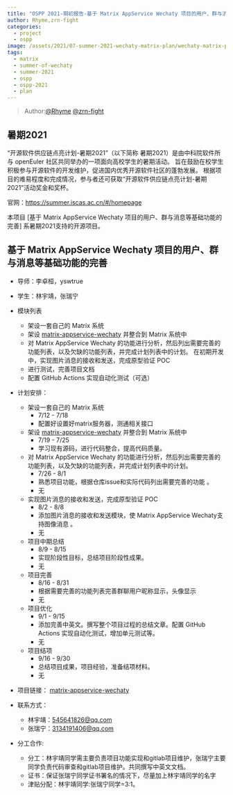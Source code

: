 ```yaml
---
title: "OSPP 2021-期初报告-基于 Matrix AppService Wechaty 项目的用户、群与消息等基础功能的完善"
author: Rhyme,zrn-fight
categories:
  - project
  - ospp
image: /assets/2021/07-summer-2021-wechaty-matrix-plan/wechaty-matrix-plan.png
tags:
  - matrix
  - summer-of-wechaty
  - summer-2021
  - ospp
  - ospp-2021
  - plan
---
```


> Author:[@Rhyme](https://github.com/545641826) [@zrn-fight](https://github.com/zrn-fight)
## 暑期2021

“开源软件供应链点亮计划-暑期2021”（以下简称 暑期2021）是由中科院软件所与 openEuler 社区共同举办的一项面向高校学生的暑期活动。 旨在鼓励在校学生积极参与开源软件的开发维护，促进国内优秀开源软件社区的蓬勃发展。 根据项目的难易程度和完成情况，参与者还可获取“开源软件供应链点亮计划-暑期2021”活动奖金和奖杯。

官网：https://summer.iscas.ac.cn/#/homepage

本项目 [基于 Matrix AppService Wechaty 项目的用户、群与消息等基础功能的完善] 系暑期2021支持的开源项目。

## 基于 Matrix AppService Wechaty 项目的用户、群与消息等基础功能的完善

- 导师：李卓桓，yswtrue

- 学生：林宇靖，张瑞宁

- 模块列表
  - 架设一套自己的 Matrix 系统 
  - 架设 [matrix-appservice-wechaty](https://github.com/wechaty/matrix-appservice-wechaty/) 并整合到 Matrix 系统中 
  - 对 Matrix AppService Wechaty 的功能进行分析，然后列出需要完善的功能列表，以及欠缺的功能列表，并完成计划列表中的计划。 在初期开发中，实现图片消息的接收和发送，完成原型验证 POC 
  - 进行测试，完善项目文档
  - 配置 GitHub Actions 实现自动化测试（可选）
  
- 计划安排：
  - 架设一套自己的 Matrix 系统 
    - 7/12 - 7/18
    - 配置好设置好matrix服务器，测通相关接口
  - 架设 [matrix-appservice-wechaty](https://github.com/wechaty/matrix-appservice-wechaty/) 并整合到 Matrix 系统中 
    - 7/19 - 7/25
    - 学习现有源码，进行代码整合，提高代码质量。
  - 对 Matrix AppService Wechaty 的功能进行分析，然后列出需要完善的功能列表，以及欠缺的功能列表，并完成计划列表中的计划。 
    - 7/26 - 8/1
    - 熟悉项目功能，根据仓库issue和实际代码列出需要完善的功能 。
    - 无
  - 实现图片消息的接收和发送，完成原型验证 POC
    - 8/2 - 8/8
    - 添加图片消息的接收和发送模块，使 Matrix AppService Wechaty支持图像消息 。
    - 无
  - 项目中期总结
    - 8/9 - 8/15
    - 实现阶段性目标，总结项目阶段性成果。
    - 无
  - 项目完善
    - 8/16 - 8/31
    - 根据需要完善的功能列表完善群聊用户昵称显示，头像显示
    - 无
  - 项目优化
    - 9/1 - 9/15
    - 添加完善中英文。撰写整个项目过程的总结文章。配置 GitHub Actions 实现自动化测试，增加单元测试等。
    - 无
  - 项目结项
    - 9/16 - 9/30
    - 总结项目成果，项目经验，准备结项材料。
    - 无
  
- 项目链接：
    [matrix-appservice-wechaty](https://github.com/wechaty/matrix-appservice-wechaty)
- 联系方式：
    - 林宇靖：545641826@qq.com
    - 张瑞宁：3134191406@qq.com


- 分工合作:
    - 分工：林宇靖同学需主要负责项目功能实现和gitlab项目维护，张瑞宁主要同学负责代码审查和gitlab项目维护。共同撰写中英文文档。
    - 证书：保证张瑞宁同学证书署名的情况下，尽量加上林宇靖同学的名字
    - 津贴分配：林宇靖同学:张瑞宁同学=3:1。
